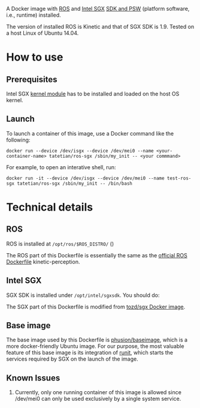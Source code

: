 A Docker image with [ROS](http://www.ros.org/) and [Intel SGX](https://software.intel.com/en-us/sgx) [SDK and PSW](https://github.com/01org/linux-sgx) (platform software, i.e., runtime) installed.

The version of installed ROS is Kinetic and that of SGX SDK is 1.9. Tested on a host Linux of Ubuntu 14.04.

# How to use

## Prerequisites

Intel SGX [kernel module](https://github.com/01org/linux-sgx-driver) has to be installed and loaded on the host OS kernel.

## Launch

To launch a container of this image, use a Docker command like the following:

```
docker run --device /dev/isgx --device /dev/mei0 --name <your-container-name> tatetian/ros-sgx /sbin/my_init -- <your commmand>
```

For example, to open an interative shell, run:

```
docker run -it --device /dev/isgx --device /dev/mei0 --name test-ros-sgx tatetian/ros-sgx /sbin/my_init -- /bin/bash
```

# Technical details

## ROS

ROS is installed at `/opt/ros/$ROS_DISTRO/` ()

The ROS part of this Dockerfile is essentially the same as the [official ROS Dockerfile](https://hub.docker.com/\_/ros) kinetic-perception.

## Intel SGX

SGX SDK is installed under `/opt/intel/sgxsdk`. You should do:

The SGX part of this Dockerfile is modified from [tozd/sgx Docker image](https://hub.docker.com/r/tozd/sgx).

## Base image

The base image used by this Dockerfile is [phusion/baseimage](https://hub.docker.com/r/phusion/baseimage), which is a more docker-friendly Ubuntu image. For our purpose, the most valuable feature of this base image is its integration of [runit](http://smarden.org/runit), which starts the services required by SGX on the launch of the image.

## Known Issues

 1. Currently, only one running container of this image is allowed since /dev/mei0 can only be used exclusively by a single system service.

